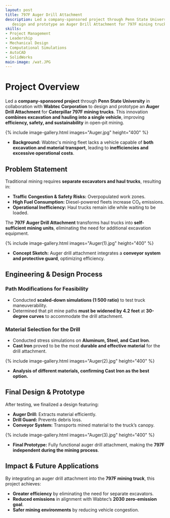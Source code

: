 ```yaml
---
layout: post
title: 797F Auger Drill Attachment
description: Led a company-sponsored project through Penn State University in collaboration with Wabtec Corporation to 
   design and prototype an Auger Drill Attachment for 797F mining trucks.
skills: 
- Project Management
- Leadership
- Mechanical Design
- Computational Simulations
- AutoCAD
- SolidWorks
main-image: /wat.JPG
---
```


# Project Overview  
Led a **company-sponsored project** through **Penn State University** in collaboration with **Wabtec Corporation** to design and prototype an **Auger Drill Attachment** for **Caterpillar 797F mining trucks**. This innovation **combines excavation and hauling into a single vehicle**, improving **efficiency, safety, and sustainability** in open-pit mining.  

{% include image-gallery.html images="Auger.jpg" height="400" %}  
- **Background:** Wabtec's mining fleet lacks a vehicle capable of **both excavation and material transport**, leading to **inefficiencies and excessive operational costs**.  

## Problem Statement  
Traditional mining requires **separate excavators and haul trucks**, resulting in:  
- **Traffic Congestion & Safety Risks:** Overpopulated work zones.  
- **High Fuel Consumption:** Diesel-powered fleets increase CO₂ emissions.  
- **Operational Inefficiency:** Haul trucks remain idle while waiting to be loaded.  

The **797F Auger Drill Attachment** transforms haul trucks into **self-sufficient mining units**, eliminating the need for additional excavation equipment.  

{% include image-gallery.html images="Auger(1).jpg" height="400" %}  
- **Concept Sketch:** Auger drill attachment integrates a **conveyor system and protective guard**, optimizing efficiency.  

## Engineering & Design Process  
### **Path Modifications for Feasibility**  
- Conducted **scaled-down simulations (1:500 ratio)** to test truck maneuverability.  
- Determined that pit mine paths **must be widened by 4.2 feet** at **30-degree curves** to accommodate the drill attachment.  

### **Material Selection for the Drill**  
- Conducted stress simulations on **Aluminum, Steel, and Cast Iron**.  
- **Cast Iron** proved to be the most **durable and effective material** for the drill attachment.  

{% include image-gallery.html images="Auger(2).jpg" height="400" %}  
- **Analysis of different materials, confirming Cast Iron as the best option.**  

## Final Design & Prototype  
After testing, we finalized a design featuring:  
- **Auger Drill:** Extracts material efficiently.  
- **Drill Guard:** Prevents debris loss.  
- **Conveyor System:** Transports mined material to the truck’s canopy.  

{% include image-gallery.html images="Auger(3).jpg" height="400" %}  
- **Final Prototype:** Fully functional auger drill attachment, making the **797F independent during the mining process**.  

## Impact & Future Applications  
By integrating an auger drill attachment into the **797F mining truck**, this project achieves:  
- **Greater efficiency** by eliminating the need for separate excavators.  
- **Reduced emissions** in alignment with Wabtec’s **2030 zero-emission goal**.  
- **Safer mining environments** by reducing vehicle congestion.  
